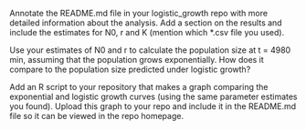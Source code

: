 
Annotate the README.md file in your logistic_growth repo with more detailed information about the analysis. Add a section on the results and include the estimates for N0, r and K 
(mention which *.csv file you used).

Use your estimates of N0 and r to calculate the population size at t = 4980 min, assuming that the population grows exponentially. 
How does it compare to the population size predicted under logistic growth?

Add an R script to your repository that makes a graph comparing the exponential and logistic growth curves (using the same parameter estimates you found). 
Upload this graph to your repo and include it in the README.md file so it can be viewed in the repo homepage.




